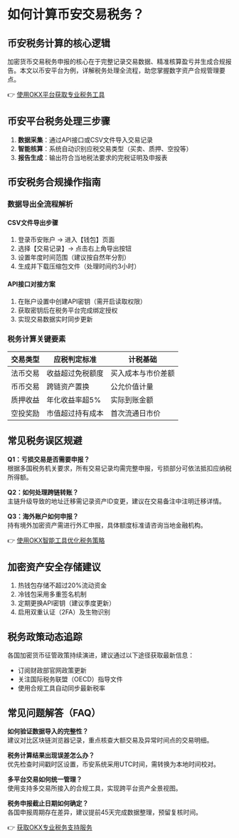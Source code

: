 # 如何计算币安交易税务？

## 币安税务计算的核心逻辑

加密货币交易税务申报的核心在于完整记录交易数据、精准核算盈亏并生成合规报告。本文以币安平台为例，详解税务处理全流程，助您掌握数字资产合规管理要点。

👉 [使用OKX平台获取专业税务工具](https://bit.ly/okx_welcome)

## 币安平台税务处理三步骤

1. **数据采集**：通过API接口或CSV文件导入交易记录
2. **智能核算**：系统自动识别应税交易类型（买卖、质押、空投等）
3. **报告生成**：输出符合当地税法要求的完税证明及申报表

## 币安税务合规操作指南

### 数据导出全流程解析

#### CSV文件导出步骤
1. 登录币安账户 → 进入【钱包】页面
2. 选择【交易记录】→ 点击右上角导出按钮
3. 设置年度时间范围（建议按自然年分割）
4. 生成并下载压缩包文件（处理时间约3小时）

#### API接口对接方案
1. 在账户设置中创建API密钥（需开启读取权限）
2. 获取密钥后在税务平台完成绑定授权
3. 实现交易数据实时同步更新

### 税务计算关键要素

| 交易类型        | 应税判定标准         | 计税基础           |
|-----------------|----------------------|--------------------|
| 法币交易        | 收益超过免税额度     | 买入成本与市价差额 |
| 币币交易        | 跨链资产置换         | 公允价值计量       |
| 质押收益        | 年化收益率超5%       | 实际到账金额       |
| 空投奖励        | 市值超过持有成本     | 首次流通日市价     |

## 常见税务误区规避

**Q1：亏损交易是否需要申报？**  
根据多国税务机关要求，所有交易记录均需完整申报，亏损部分可依法抵扣应纳税所得额。

**Q2：如何处理跨链转账？**  
主链升级导致的地址迁移需记录资产ID变更，建议在交易备注中注明迁移详情。

**Q3：海外账户如何申报？**  
持有境外加密资产需进行外汇申报，具体额度标准请咨询当地金融机构。

👉 [使用OKX智能工具优化税务策略](https://bit.ly/okx_welcome)

## 加密资产安全存储建议

1. 热钱包存储不超过20%流动资金
2. 冷钱包采用多重签名机制
3. 定期更换API密钥（建议季度更新）
4. 启用双重认证（2FA）及生物识别

## 税务政策动态追踪

各国加密货币征管政策持续演进，建议通过以下途径获取最新信息：
- 订阅财政部官网政策更新
- 关注国际税务联盟（OECD）指导文件
- 使用合规工具自动同步最新税率

## 常见问题解答（FAQ）

**如何验证数据导入的完整性？**  
建议对比区块链浏览器记录，重点核查大额交易及异常时间点的交易明细。

**税务计算结果出现误差怎么办？**  
优先检查时间戳时区设置，币安系统采用UTC时间，需转换为本地时间校对。

**多平台交易如何统一管理？**  
使用支持多交易所接入的合规工具，实现跨平台资产全景视图。

**税务申报截止日期如何确定？**  
各国申报周期存在差异，建议提前45天完成数据整理，预留复核时间。

👉 [获取OKX专业税务支持服务](https://bit.ly/okx_welcome)